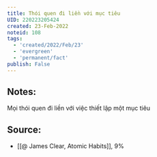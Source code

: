```yaml
---
title: Thói quen đi liền với mục tiêu
UID: 220223205424
created: 23-Feb-2022
noteid: 108
tags:
  - 'created/2022/Feb/23'
  - 'evergreen'
  - 'permanent/fact'
publish: False
---
```

## Notes:
Mọi thói quen đi liền với việc thiết lập một mục tiêu

## Source:
- [[@ James Clear, Atomic Habits]], 9%




